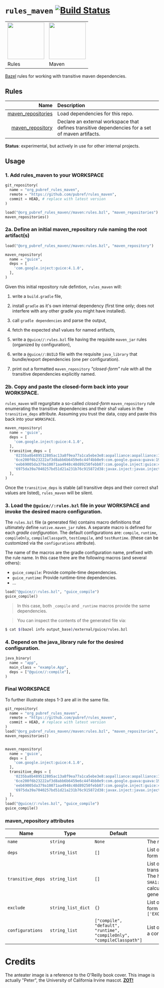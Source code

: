 # `rules_maven` [![Build Status](https://travis-ci.org/pubref/rules_maven.svg?branch=master)](https://travis-ci.org/pubref/rules_maven)

<table><tr>
<td><img src="https://avatars1.githubusercontent.com/u/11684617?v=3&s=200" height="120"/></td>
<td><img src="http://studentaffairs.uci.edu/resources/right-facing-blk-outline.png" height="120"/></td>
</tr><tr>
<td>Rules</td>
<td>Maven</td>
</tr></table>

[Bazel](https://bazel.build) rules for working with transitive maven dependencies.

## Rules

|               Name   |  Description |
| -------------------: | :----------- |
| [maven_repositories](#maven_repositories) |  Load dependencies for this repo. |
| [maven_repository](#maven_repository) | Declare an external workspace that defines transitive dependencies for a set of maven artifacts. |

**Status**: experimental, but actively in use for other internal projects.

## Usage

### 1. Add rules_maven to your WORKSPACE

```python
git_repository(
  name = "org_pubref_rules_maven",
  remote = "https://github.com/pubref/rules_maven",
  commit = HEAD, # replace with latest version
)

load("@org_pubref_rules_maven//maven:rules.bzl", "maven_repositories")
maven_repositories()
```

### 2a. Define an initial maven_repository rule naming the root artifact(s)

```python
load("@org_pubref_rules_maven//maven:rules.bzl", "maven_repository")

maven_repository(
  name = "guice",
  deps = [
    'com.google.inject:guice:4.1.0',
  ],
)
```

Given this initial repository rule defintion, `rules_maven` will:

1. write a `build.gradle` file,

1. install `gradle` as it's own internal dependency (first time only;
   does not interfere with any other gradle you might have installed).

1. call `gradle dependencies` and parse the output,

1. fetch the expected sha1 values for named artifacts,

1. write a `@guice//:rules.bzl` file having the requisite `maven_jar`
   rules (organized by configuration),

1. write a `@guice//:BUILD` file with the requisite `java_library`
   that bundle/export dependencies (one per configuration).

1. print out a formatted `maven_repository` *"closed-form"* rule with
   all the transitive dependencies explicitly named.

### 2b. Copy and paste the closed-form back into your WORKSPACE.

`rules_maven` will regurgitate a so-called *closed-form*
`maven_repository` rule enumerating the transitive dependencies and
their sha1 values in the `transitive_deps` attribute.  Assuming you
trust the data, copy and paste this back into your `WORKSPACE`.

```python
maven_repository(
  name = 'guice',
  deps = [
    'com.google.inject:guice:4.1.0',
  ],
  transitive_deps = [
    '0235ba8b489512805ac13a8f9ea77a1ca5ebe3e8:aopalliance:aopalliance:1.0',
    '6ce200f6b23222af3d8abb6b6459e6c44f4bb0e9:com.google.guava:guava:19.0',
    'eeb69005da379a10071aa4948c48d89250febb07:com.google.inject:guice:4.1.0',
    '6975da39a7040257bd51d21a231b76c915872d38:javax.inject:javax.inject:1',
  ],
)
```

Once the `transitive_deps` is stable (all transitive deps and their correct
sha1 values are listed), `rules_maven` will be silent.

### 3. Load the `@guice//:rules.bzl` file in your WORKSPACE and invoke the desired macro configuration.

The `rules.bzl` file (a generated file) contains macro definitions
that ultimately define `native.maven_jar` rules.  A separate macro is
defined for each *gradle configuration*.  The default configurations
are: `compile`, `runtime`, `compileOnly`, `compileClasspath`,
`testCompile`, and `testRuntime`.  (these can be customized via the
`configurations` attribute).

The name of the macros are the gradle configuration name, prefixed
with the rule name.  In this case there are the following macros (and
several others):

* `guice_compile`: Provide compile-time dependencies.
* `guice_runtime`: Provide runtime-time dependencies.
* ...


```python
load("@guice//:rules.bzl", "guice_compile")
guice_compile()
```

> In this case, both `_compile` and `_runtime` macros provide the same dependencies.

> You can inspect the contents of the generated file via:

```sh
$ cat $(bazel info output_base)/external/guice/rules.bzl
```

### 4. Depend on the java_library rule for the desired configuration.

```python
java_binary(
  name = "app",
  main_class = "example.App",
  deps = ["@guice//:compile"],
)
```

### Final WORKSPACE

To further illustrate steps 1-3 are all in the same file.

```python
git_repository(
  name = "org_pubref_rules_maven",
  remote = "https://github.com/pubref/rules_maven",
  commit = HEAD, # replace with latest version
)
load("@org_pubref_rules_maven//maven:rules.bzl", "maven_repositories", "maven_repository")
maven_repositories()


maven_repository(
  name = 'guice',
  deps = [
    'com.google.inject:guice:4.1.0',
  ],
  transitive_deps = [
    '0235ba8b489512805ac13a8f9ea77a1ca5ebe3e8:aopalliance:aopalliance:1.0',
    '6ce200f6b23222af3d8abb6b6459e6c44f4bb0e9:com.google.guava:guava:19.0',
    'eeb69005da379a10071aa4948c48d89250febb07:com.google.inject:guice:4.1.0',
    '6975da39a7040257bd51d21a231b76c915872d38:javax.inject:javax.inject:1',
  ],
)
load("@guice//:rules.bzl", "guice_compile")
guice_compile()
```


### maven_repository attributes

| Name | Type | Default | Description |
| --- | --- | --- | --- |
| `name` | `string` | `None` | The rule name. |
| `deps` | `string_list` | `[]` | List of maven artifacts having the form `NAME:GROUP:VERSION` |
| `transitive_deps` | `string_list` | `[]` | List of maven artifacts in the transitive set reachable from `deps`.  The have the form `SHA1:NAME:GROUP:VERSION`, and are calculated by rules_maven via a generated `build.gradle` file. |
| `exclude` | `string_list_dict` | `{}` | List of artifacts to exclude, in the form `{ 'NAME:GROUP': ['EXCLUDED_GROUP:EXCLUDED_NAME']` |
| `configurations` | `string_list` | `["compile", "default", "runtime", "compileOnly", "compileClasspath"]` | List of configurations to generate a corresponding rule for. |

# Credits

The anteater image is a reference to the O'Reilly book cover.  This image is
actually "Peter", the University of California Irvine
mascot. [**ZOT!**](http://studentaffairs.uci.edu/resources/right-facing-blk-outline.png)
